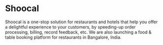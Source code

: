 # Shoocal
Shoocal is a one-stop solution for restaurants and hotels that help you offer a delightful experience to your customers, by speeding-up order processing, billing, record feedback, etc. We are also launching a food &amp; table booking platform for restaurants in Bangalore, India.
